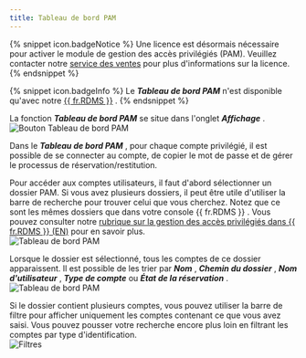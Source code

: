 ```yaml
---
title: Tableau de bord PAM
---
```

{% snippet icon.badgeNotice %} 
Une licence est désormais nécessaire pour activer le module de gestion des accès privilégiés (PAM). Veuillez contacter notre [service des ventes](mailto:sales@devolutions.net) pour plus d&apos;informations sur la licence. 
{% endsnippet %}
 
{% snippet icon.badgeInfo %} 
Le ***Tableau de bord PAM*** n&apos;est disponible qu&apos;avec notre [{{ fr.RDMS }}](https://devolutions.net/server/fr) . 
{% endsnippet %}
 
La fonction ***Tableau de bord PAM*** se situe dans l&apos;onglet ***Affichage*** .  
![Bouton Tableau de bord PAM](/img/fr/rdm/mac/RDMMac0016.png) 

Dans le ***Tableau de bord PAM*** , pour chaque compte privilégié, il est possible de se connecter au compte, de copier le mot de passe et de gérer le processus de réservation/restitution.  

Pour accéder aux comptes utilisateurs, il faut d&apos;abord sélectionner un dossier PAM. Si vous avez plusieurs dossiers, il peut être utile d&apos;utiliser la barre de recherche pour trouver celui que vous cherchez. Notez que ce sont les mêmes dossiers que dans votre console {{ fr.RDMS }} . Vous pouvez consulter notre [rubrique sur la gestion des accès privilégiés dans {{ fr.RDMS }} (EN)](/server/privileged-access-management/) pour en savoir plus.  
![Tableau de bord PAM](/img/fr/rdm/mac/RDMMac0017.png) 

Lorsque le dossier est sélectionné, tous les comptes de ce dossier apparaissent. Il est possible de les trier par ***Nom*** , ***Chemin du dossier*** , ***Nom d&apos;utilisateur*** , ***Type de compte*** ou ***État de la réservation*** .  
![Tableau de bord PAM](/img/fr/rdm/mac/RDMMac0018.png) 

Si le dossier contient plusieurs comptes, vous pouvez utiliser la barre de filtre pour afficher uniquement les comptes contenant ce que vous avez saisi. Vous pouvez pousser votre recherche encore plus loin en filtrant les comptes par type d&apos;identification.  
![Filtres](/img/fr/rdm/mac/RDMMac0019.png) 

